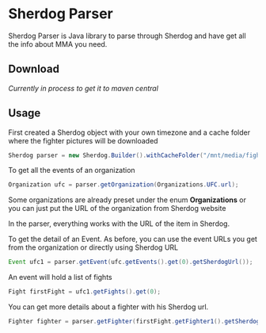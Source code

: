 # Sherdog Parser

Sherdog Parser is Java library to parse through Sherdog and have get all the info about MMA you need.

## Download

*Currently in process to get it to maven central*

## Usage


First created a Sherdog object with your own timezone and a cache folder where the fighter pictures will be downloaded
```Java
Sherdog parser = new Sherdog.Builder().withCacheFolder("/mnt/media/fighter-pictures/cache").withTimezone("Asia/Kuala_Lumpur").build();
```

To get all the events of an organization
```Java
Organization ufc = parser.getOrganization(Organizations.UFC.url);
```
Some organizations are already preset under the enum **Organizations** or you can just put the URL of the organization from Sherdog website

In the parser, everything works with the URL of the item in Sherdog.

To get the detail of an Event. As before, you can use the event URLs you get from the organization or directly using Sherdog URL

```Java
Event ufc1 = parser.getEvent(ufc.getEvents().get(0).getSherdogUrl());
```

An event will hold a list of fights
```Java
Fight firstFight = ufc1.getFights().get(0);
```

You can get more details about a fighter with his Sherdog url.
```Java
Fighter fighter = parser.getFighter(firstFight.getFighter1().getSherdogUrl());
```
